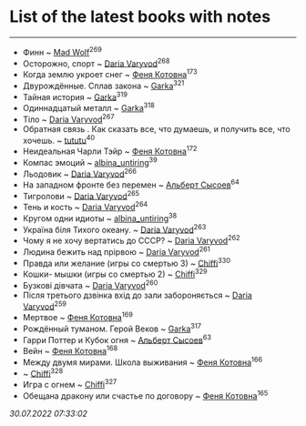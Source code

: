 # List of the latest books with notes
---

* Финн ~ [Mad Wolf](users/947/94738840-vkontakte)<sup>269</sup>
* Осторожно, спорт ~ [Daria Varyvod](users/829/829893410524253-facebook)<sup>268</sup>
* Когда землю укроет снег ~ [Феня Котовна](users/109/109746193906459706720-google)<sup>173</sup>
* Двурождённые. Сплав закона ~ [Garka](users/115/115753719718250012620-google)<sup>321</sup>
* Тайная история ~ [Garka](users/115/115753719718250012620-google)<sup>319</sup>
* Одиннадцатый металл ~ [Garka](users/115/115753719718250012620-google)<sup>318</sup>
* Тіло ~ [Daria Varyvod](users/829/829893410524253-facebook)<sup>267</sup>
* Обратная связь . Как сказать все, что думаешь, и получить все, что хочешь. ~ [tututu](users/135/135685382-vkontakte)<sup>40</sup>
* Неидеальная Чарли Тэйр ~ [Феня Котовна](users/109/109746193906459706720-google)<sup>172</sup>
* Компас эмоций ~ [albina_untiring](users/257/2579695-vkontakte)<sup>39</sup>
* Льодовик ~ [Daria Varyvod](users/829/829893410524253-facebook)<sup>266</sup>
* На западном фронте без перемен ~ [Альберт Сысоев](users/474/47446642-vkontakte)<sup>64</sup>
* Тигролови ~ [Daria Varyvod](users/829/829893410524253-facebook)<sup>265</sup>
* Тень и кость ~ [Daria Varyvod](users/829/829893410524253-facebook)<sup>264</sup>
* Кругом одни идиоты ~ [albina_untiring](users/257/2579695-vkontakte)<sup>38</sup>
* Україна біля Тихого океану. ~ [Daria Varyvod](users/829/829893410524253-facebook)<sup>263</sup>
* Чому я не хочу вертатись до СССР? ~ [Daria Varyvod](users/829/829893410524253-facebook)<sup>262</sup>
* Людина бежить над прірвою ~ [Daria Varyvod](users/829/829893410524253-facebook)<sup>261</sup>
* Правда или желание (игры со смертью 3) ~ [Chiffi](users/105/105831994080785626680-google)<sup>330</sup>
* Кошки- мышки (игры со смертью 2) ~ [Chiffi](users/105/105831994080785626680-google)<sup>329</sup>
* Бузкові дівчата ~ [Daria Varyvod](users/829/829893410524253-facebook)<sup>260</sup>
* Після третього дзвінка вхід до зали забороняється ~ [Daria Varyvod](users/829/829893410524253-facebook)<sup>259</sup>
* Мертвое ~ [Феня Котовна](users/109/109746193906459706720-google)<sup>169</sup>
* Рождённый туманом. Герой Веков ~ [Garka](users/115/115753719718250012620-google)<sup>317</sup>
* Гарри Поттер и Кубок огня ~ [Альберт Сысоев](users/474/47446642-vkontakte)<sup>63</sup>
* Вейн ~ [Феня Котовна](users/109/109746193906459706720-google)<sup>168</sup>
* Между двумя мирами. Школа выживания ~ [Феня Котовна](users/109/109746193906459706720-google)<sup>166</sup>
*  ~ [Chiffi](users/105/105831994080785626680-google)<sup>328</sup>
* Игра с огнем ~ [Chiffi](users/105/105831994080785626680-google)<sup>327</sup>
* Обещана дракону или счастье по договору ~ [Феня Котовна](users/109/109746193906459706720-google)<sup>165</sup>


_30.07.2022 07:33:02_
